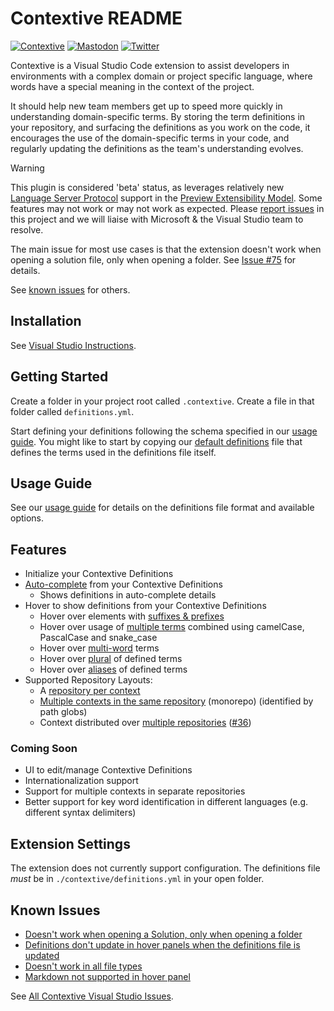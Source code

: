 # Contextive README

[![Contextive](https://github.com/dev-cycles/contextive/actions/workflows/contextive.yml/badge.svg)](https://github.com/dev-cycles/contextive/actions/workflows/contextive.yml) [![Mastodon](https://img.shields.io/mastodon/follow/111227986489537355?domain=https%3A%2F%2Ftechhub.social%2F
)](https://techhub.social/@contextive) [![Twitter](https://img.shields.io/twitter/follow/contextive_tech?label=Follow%20Contextive)](https://twitter.com/intent/follow?screen_name=contextive_tech)

Contextive is a Visual Studio Code extension to assist developers in environments with a complex domain or project specific language, where words have a special meaning in the context of the project.

It should help new team members get up to speed more quickly in understanding domain-specific terms. By storing the term definitions in your repository, and surfacing the definitions as you work on the code, it encourages the use of the domain-specific terms in your code, and regularly updating the definitions as the team's understanding evolves.

> [!WARNING]  
> This plugin is considered 'beta' status, as leverages relatively new [Language Server Protocol](https://learn.microsoft.com/en-us/visualstudio/extensibility/visualstudio.extensibility/language-server-provider/language-server-provider?view=vs-2022) support in the [Preview Extensibility Model](https://learn.microsoft.com/en-us/visualstudio/extensibility/visualstudio.extensibility/?view=vs-2022). Some features may not work or may not work as expected. Please [report issues](https://github.com/dev-cycles/contextive/issues/new?assignees=&labels=&projects=&template=bug_report.md&title=) in this project and we will liaise with Microsoft & the Visual Studio team to resolve.
> 
> The main issue for most use cases is that the extension doesn't work when opening a solution file, only when opening a folder.  See [Issue #75](https://github.com/dev-cycles/contextive/issues/75) for details.
>
> See [known issues](https://github.com/dev-cycles/contextive/blob/v1.12.0/src/visualstudio/contextive/contextive/README.md#known-issues) for others.

## Installation

See [Visual Studio Instructions](https://github.com/dev-cycles/contextive/blob/v1.12.0/docs/wiki/INSTALLATION.md#visual-studio-2022).

## Getting Started

Create a folder in your project root called `.contextive`.  Create a file in that folder called `definitions.yml`.

Start defining your definitions following the schema specified in our [usage guide](https://github.com/dev-cycles/contextive/blob/v1.12.0/docs/wiki/USAGE.md). You might like to start by copying our [default definitions](https://github.com/dev-cycles/contextive/blob/v1.12.0/src/language-server/Contextive.LanguageServer.Tests/DefinitionsInitializationTests.Default%20Definitions.verified.txt) file that defines the terms used in the definitions file itself.

## Usage Guide

See our [usage guide](https://github.com/dev-cycles/contextive/blob/v1.12.0/docs/wiki/USAGE.md) for details on the definitions file format and available options. 

## Features

* Initialize your Contextive Definitions
* [Auto-complete](https://github.com/dev-cycles/contextive/blob/v1.12.0/docs/wiki/USAGE.md#smart-auto-complete) from your Contextive Definitions
  * Shows definitions in auto-complete details
* Hover to show definitions from your Contextive Definitions
  * Hover over elements with [suffixes & prefixes](https://github.com/dev-cycles/contextive/blob/v1.12.0/docs/wiki/USAGE.md#suffixes-and-prefixes)
  * Hover over usage of [multiple terms](https://github.com/dev-cycles/contextive/blob/v1.12.0/docs/wiki/USAGE.md#combining-two-or-more-terms) combined using camelCase, PascalCase and snake_case
  * Hover over [multi-word](https://github.com/dev-cycles/contextive/blob/v1.12.0/docs/wiki/USAGE.md#multi-word-terms) terms
  * Hover over [plural](https://github.com/dev-cycles/contextive/blob/v1.12.0/docs/wiki/USAGE.md#plural-words) of defined terms
  * Hover over [aliases](https://github.com/dev-cycles/contextive/blob/v1.12.0/docs/wiki/USAGE.md#term-aliases) of defined terms
* Supported Repository Layouts:
  * A [repository per context](https://github.com/dev-cycles/contextive/blob/v1.12.0/docs/wiki/USAGE.md#multiple-bounded-contexts-repository-per-context)
  * [Multiple contexts in the same repository](https://github.com/dev-cycles/contextive/blob/v1.12.0/docs/wiki/USAGE.md#multiple-bounded-contexts-single-repository-single-root-monorepo) (monorepo) (identified by path globs)
  * Context distributed over [multiple repositories](https://github.com/dev-cycles/contextive/blob/v1.12.0/docs/wiki/USAGE.md#single-bounded-context-multiple-repositories) ([#36](https://github.com/dev-cycles/contextive/issues/36))

### Coming Soon

* UI to edit/manage Contextive Definitions
* Internationalization support
* Support for multiple contexts in separate repositories
* Better support for key word identification in different languages (e.g. different syntax delimiters)

## Extension Settings

The extension does not currently support configuration.  The definitions file _must_ be in `./contextive/definitions.yml` in your open folder.

## Known Issues

* [Doesn't work when opening a Solution, only when opening a folder](https://github.com/dev-cycles/contextive/issues/75)
* [Definitions don't update in hover panels when the definitions file is updated](https://github.com/dev-cycles/contextive/issues/79)
* [Doesn't work in all file types](https://github.com/dev-cycles/contextive/issues/78)
* [Markdown not supported in hover panel](https://github.com/dev-cycles/contextive/issues/76)

See [All Contextive Visual Studio Issues](https://github.com/dev-cycles/contextive/issues?q=is%3Aissue+is%3Aopen+label%3AVisualStudio).